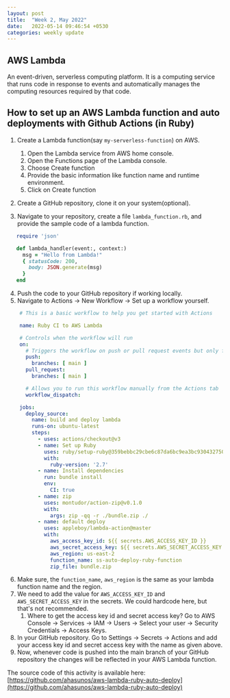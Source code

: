 ```yaml
---
layout: post
title:  "Week 2, May 2022"
date:   2022-05-14 09:46:54 +0530
categories: weekly update
---
```


## AWS Lambda
An event-driven, serverless computing platform. It is a computing service that runs code in response to events and automatically manages the computing resources required by that code.

## How to set up an AWS Lambda function and auto deployments with Github Actions (in Ruby)

1. Create a Lambda function(say `my-serverless-function`) on AWS.
   1. Open the Lambda service from AWS home console.
   2.	Open the Functions page of the Lambda console.
   3.	Choose Create function
   4.	Provide the basic information like function name and runtime environment.
   5.	Click on Create function

2. Create a GitHub repository, clone it on your system(optional).
3. Navigate to your repository, create a file `lambda_function.rb`, and provide the sample code of a lambda function.
  ```ruby
     require 'json'

     def lambda_handler(event:, context:)
       msg = "Hello from Lambda!"
       { statusCode: 200, 
         body: JSON.generate(msg) 
       }
     end
  ```
4. Push the code to your GitHub repository if working locally.
5. Navigate to Actions → New Workflow → Set up a workflow yourself.
  ```yml
      # This is a basic workflow to help you get started with Actions

      name: Ruby CI to AWS Lambda

      # Controls when the workflow will run
      on:
        # Triggers the workflow on push or pull request events but only for the main branch
        push:
          branches: [ main ]
        pull_request:
          branches: [ main ]

        # Allows you to run this workflow manually from the Actions tab
        workflow_dispatch:

      jobs:
        deploy_source:
          name: build and deploy lambda
          runs-on: ubuntu-latest
          steps:
            - uses: actions/checkout@v3
            - name: Set up Ruby
              uses: ruby/setup-ruby@359bebbc29cbe6c87da6bc9ea3bc930432750108
              with:
                ruby-version: '2.7'
            - name: Install dependencies
              run: bundle install
              env:
                CI: true
            - name: zip
              uses: montudor/action-zip@v0.1.0
              with:
                args: zip -qq -r ./bundle.zip ./
            - name: default deploy
              uses: appleboy/lambda-action@master
              with:
                aws_access_key_id: ${{ secrets.AWS_ACCESS_KEY_ID }}
                aws_secret_access_key: ${{ secrets.AWS_SECRET_ACCESS_KEY }}
                aws_region: us-east-2
                function_name: ss-auto-deploy-ruby-function
                zip_file: bundle.zip
  ```
6. Make sure, the `function_name`, `aws_region` is the same as your lambda function name and the region.
7. We need to add the value for `AWS_ACCESS_KEY_ID` and `AWS_SECRET_ACCESS_KEY` in the secrets. We could hardcode here, but that's not recommended.
   1. Where to get the access key id and secret access key? Go to AWS Console → Services → IAM → Users → Select your user → Security Credentials → Access Keys.
8. In your GitHub repository. Go to Settings → Secrets → Actions and add your access key id and secret access key with the name as given above.
9. Now, whenever code is pushed into the main branch of your GitHub repository the changes will be reflected in your AWS Lambda function. 

The source code of this activity is available here: [https://github.com/ahasunos/aws-lambda-ruby-auto-deploy](https://github.com/ahasunos/aws-lambda-ruby-auto-deploy)
